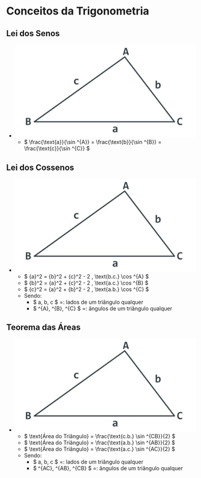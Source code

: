 # Conceitos da Trigonometria

## Lei dos Senos
- ![](img/lei-seno-cosseno.png)
    - $ \frac{\text{a}}{\sin \^{A}} = \frac{\text{b}}{\sin \^{B}} = \frac{\text{c}}{\sin \^{C}} $

## Lei dos Cossenos
- ![](img/lei-seno-cosseno.png)
    - $ {a}^2 = {b}^2 + {c}^2 - 2 \, \text{b.c.} \cos \^{A} $
    - $ {b}^2 = {a}^2 + {c}^2 - 2 \, \text{a.c.} \cos \^{B} $
    - $ {c}^2 = {a}^2 + {b}^2 - 2 \, \text{a.b.} \cos \^{C} $
    - Sendo:
        - $ a, b, c $ =: lados de um triângulo qualquer
        - $ \^{A}, \^{B}, \^{C} $ =: ângulos de um triângulo qualquer

## Teorema das Áreas
- ![](img/lei-seno-cosseno.png)
    - $ \text{Área do Triângulo} = \frac{\text{c.b.} \sin \^{CB}}{2} $
    - $ \text{Área do Triângulo} = \frac{\text{a.b.} \sin \^{AB}}{2} $
    - $ \text{Área do Triângulo} = \frac{\text{a.c.} \sin \^{AC}}{2} $
    - Sendo:
        - $ a, b, c $ =: lados de um triângulo qualquer
        - $ \^{AC}, \^{AB}, \^{CB} $ =: ângulos de um triângulo qualquer